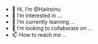 - 👋 Hi, I’m @Haiiroinu
- 👀 I’m interested in ...
- 🌱 I’m currently learning ...
- 💞️ I’m looking to collaborate on ...
- 📫 How to reach me ...

<!---
Haiiroinu/Haiiroinu is a ✨ special ✨ repository because its `README.md` (this file) appears on your GitHub profile.
You can click the Preview link to take a look at your changes.
--->
